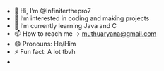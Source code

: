 - 👋 Hi, I’m @Infiniterthepro7
- 👀 I’m interested in coding and making projects
- 🌱 I’m currently learning Java and C
- 📫 How to reach me -> muthuaryana@gmail.com
- 😄 Pronouns: He/Him
- ⚡ Fun fact: A lot tbvh
- 

<!---
Infiniterthepro7/Infiniterthepro7 is a ✨ special ✨ repository because its `README.md` (this file) appears on your GitHub profile.
You can click the Preview link to take a look at your changes.
--->
